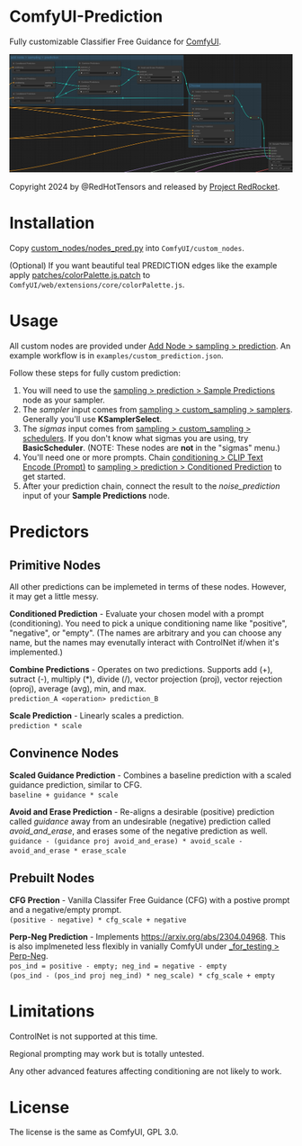 # ComfyUI-Prediction
Fully customizable Classifier Free Guidance for [ComfyUI](https://github.com/comfyanonymous/ComfyUI).

![Custom Prediction](examples/example_1.png)

Copyright 2024 by @RedHotTensors and released by [Project RedRocket](https://huggingface.co/RedRocket).

# Installation
Copy [custom_nodes/nodes_pred.py](https://raw.githubusercontent.com/redhottensors/ComfyUI-Prediction/main/custom_nodes/nodes_pred.py) into ``ComfyUI/custom_nodes``.

(Optional) If you want beautiful teal PREDICTION edges like the example apply [patches/colorPalette.js.patch](https://raw.githubusercontent.com/redhottensors/ComfyUI-Prediction/main/patches/colorPalette.js.patch) to ``ComfyUI/web/extensions/core/colorPalette.js``.

# Usage
All custom nodes are provided under <ins>Add Node > sampling > prediction</ins>. An example workflow is in ``examples/custom_prediction.json``.

Follow these steps for fully custom prediction:
1. You will need to use the <ins>sampling > prediction > Sample Predictions</ins> node as your sampler.
2. The *sampler* input comes from <ins>sampling > custom_sampling > samplers</ins>. Generally you'll use **KSamplerSelect**.
3. The *sigmas* input comes from <ins>sampling > custom_sampling > schedulers</ins>. If you don't know what sigmas you are using, try **BasicScheduler**. (NOTE: These nodes are **not** in the "sigmas" menu.)
4. You'll need one or more prompts. Chain <ins>conditioning > CLIP Text Encode (Prompt)</ins> to <ins>sampling > prediction > Conditioned Prediction</ins> to get started.
5. After your prediction chain, connect the result to the *noise_prediction* input of your **Sample Predictions** node.

# Predictors

## Primitive Nodes
All other predictions can be implemeted in terms of these nodes. However, it may get a little messy.

**Conditioned Prediction** - Evaluate your chosen model with a prompt (conditioning). You need to pick a unique conditioning name like "positive", "negative", or "empty". (The names are arbitrary and you can choose any name, but the names may evenutally interact with ControlNet if/when it's implemented.)

**Combine Predictions** - Operates on two predictions. Supports add (+), sutract (-), multiply (*), divide (/), vector projection (proj), vector rejection (oproj), average (avg), min, and max.<br>
``prediction_A <operation> prediction_B``

**Scale Prediction** - Linearly scales a prediction.<br>
``prediction * scale``

## Convinence Nodes
**Scaled Guidance Prediction** - Combines a baseline prediction with a scaled guidance prediction, similar to CFG.<br>
``baseline + guidance * scale``

**Avoid and Erase Prediction** - Re-aligns a desirable (positive) prediction called *guidance* away from an undesirable (negative) prediction called *avoid_and_erase*, and erases some of the negative prediction as well.<br>
``guidance - (guidance proj avoid_and_erase) * avoid_scale - avoid_and_erase * erase_scale``

## Prebuilt Nodes
**CFG Prection** - Vanilla Classifer Free Guidance (CFG) with a postive prompt and a negative/empty prompt.<br>
``(positive - negative) * cfg_scale + negative``

**Perp-Neg Prediction** - Implements https://arxiv.org/abs/2304.04968. This is also implmeneted less flexibly in vanially ComfyUI under <ins>_for_testing > Perp-Neg</ins>.<br>
``pos_ind = positive - empty; neg_ind = negative - empty``<br>
``(pos_ind - (pos_ind proj neg_ind) * neg_scale) * cfg_scale + empty``

# Limitations
ControlNet is not supported at this time.

Regional prompting may work but is totally untested.

Any other advanced features affecting conditioning are not likely to work.

# License
The license is the same as ComfyUI, GPL 3.0.
